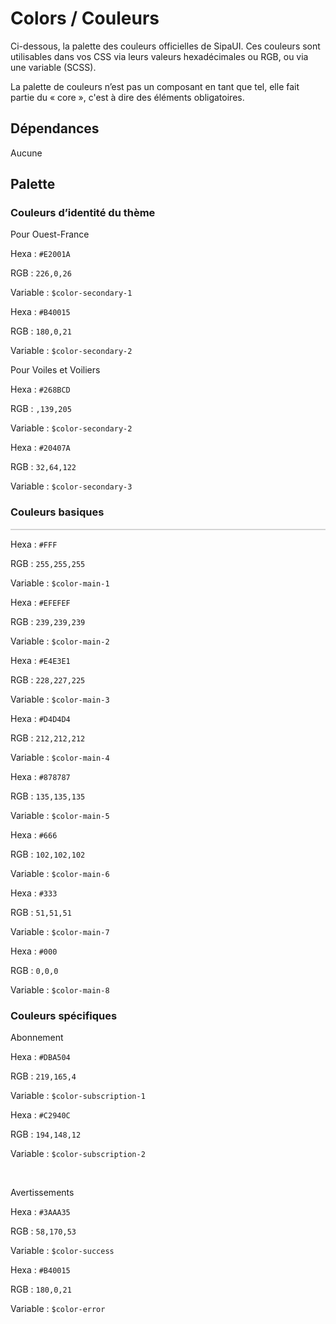 # Colors / Couleurs

Ci-dessous, la palette des couleurs officielles de SipaUI. Ces couleurs sont utilisables dans vos CSS via leurs valeurs hexadécimales ou RGB, ou via une variable (SCSS).

<div class="alerte">
	<p>La palette de couleurs n’est pas un composant en tant que tel, elle fait partie du «&nbsp;core&nbsp;», c'est à dire des éléments obligatoires.</p>
</div>

<div class="dependances">
																							
## Dépendances
Aucune

</div>


## Palette

### Couleurs d’identité du thème

<div class="visible-of">
	<p>Pour Ouest-France</p>
	<div class="palette-couleurs">
		<div class="couleur">
			<div class="pastille" style="background: #E2001A;"></div>
			<p>Hexa&nbsp;: <code>#E2001A</code></p>
			<p>RGB&nbsp;: <code>226,0,26</code></p>
			<p>Variable&nbsp;: <code>$color-secondary-1</code></p>
		</div>
		<div class="couleur">
			<div class="pastille" style="background: #B40015;"></div>
			<p>Hexa&nbsp;: <code>#B40015</code></p>
			<p>RGB&nbsp;: <code>180,0,21</code></p>
			<p>Variable&nbsp;: <code>$color-secondary-2</code></p>
		</div>
	</div>
</div>

<div class="visible-vv">
	<p>Pour Voiles et Voiliers</p>
	<div class="palette-couleurs">
		<div class="couleur">
			<div class="pastille" style="background: #268BCD;"></div>
			<p>Hexa&nbsp;: <code>#268BCD</code></p>
			<p>RGB&nbsp;: <code>,139,205</code></p>
			<p>Variable&nbsp;: <code>$color-secondary-2</code></p>
		</div>
		<div class="couleur">
			<div class="pastille" style="background: #20407A;"></div>
			<p>Hexa&nbsp;: <code>#20407A</code></p>
			<p>RGB&nbsp;: <code>32,64,122</code></p>
			<p>Variable&nbsp;: <code>$color-secondary-3</code></p>
		</div>
	</div>
</div>


### Couleurs basiques

<div class="palette-couleurs">
	<div class="couleur">
		<div class="pastille" style="background: #FFF; border: 1px solid #d4d4d4"></div>
		<p>Hexa&nbsp;: <code>#FFF</code></p>
		<p>RGB&nbsp;: <code>255,255,255</code></p>
		<p>Variable&nbsp;: <code>$color-main-1</code></p>
	</div>
	<div class="couleur">
		<div class="pastille" style="background: #EFEFEF;"></div>
		<p>Hexa&nbsp;: <code>#EFEFEF</code></p>
		<p>RGB&nbsp;: <code>239,239,239</code></p>
		<p>Variable&nbsp;: <code>$color-main-2</code></p>
	</div>
	<div class="couleur">
		<div class="pastille" style="background: #E4E3E1;"></div>
		<p>Hexa&nbsp;: <code>#E4E3E1</code></p>
		<p>RGB&nbsp;: <code>228,227,225</code></p>
		<p>Variable&nbsp;: <code>$color-main-3</code></p>
	</div>
	<div class="couleur">
		<div class="pastille" style="background: #D4D4D4;"></div>
		<p>Hexa&nbsp;: <code>#D4D4D4</code></p>
		<p>RGB&nbsp;: <code>212,212,212</code></p>
		<p>Variable&nbsp;: <code>$color-main-4</code></p>
	</div>
	<div class="couleur">
		<div class="pastille" style="background: #878787;"></div>
		<p>Hexa&nbsp;: <code>#878787</code></p>
		<p>RGB&nbsp;: <code>135,135,135</code></p>
		<p>Variable&nbsp;: <code>$color-main-5</code></p>
	</div>
	<div class="couleur">
		<div class="pastille" style="background: #666;"></div>
		<p>Hexa&nbsp;: <code>#666</code></p>
		<p>RGB&nbsp;: <code>102,102,102</code></p>
		<p>Variable&nbsp;: <code>$color-main-6</code></p>
	</div>
	<div class="couleur">
		<div class="pastille" style="background: #333;"></div>
		<p>Hexa&nbsp;: <code>#333</code></p>
		<p>RGB&nbsp;: <code>51,51,51</code></p>
		<p>Variable&nbsp;: <code>$color-main-7</code></p>
	</div>
	<div class="couleur">
		<div class="pastille" style="background: #000;"></div>
		<p>Hexa&nbsp;: <code>#000</code></p>
		<p>RGB&nbsp;: <code>0,0,0</code></p>
		<p>Variable&nbsp;: <code>$color-main-8</code></p>
	</div>
</div>


### Couleurs spécifiques

Abonnement
<div class="palette-couleurs">
	<div class="couleur">
		<div class="pastille" style="background: #DBA504;"></div>
		<p>Hexa&nbsp;: <code>#DBA504</code></p>
		<p>RGB&nbsp;: <code>219,165,4</code></p>
		<p>Variable&nbsp;: <code>$color-subscription-1</code></p>
	</div>
	<div class="couleur">
		<div class="pastille" style="background: #C2940C;"></div>
		<p>Hexa&nbsp;: <code>#C2940C</code></p>
		<p>RGB&nbsp;: <code>194,148,12</code></p>
		<p>Variable&nbsp;: <code>$color-subscription-2</code></p>
	</div>
</div>

<br />
<p>Avertissements</p>
<div class="palette-couleurs">
	<div class="couleur">
		<div class="pastille" style="background: #3AAA35;"></div>
		<p>Hexa&nbsp;: <code>#3AAA35</code></p>
		<p>RGB&nbsp;: <code>58,170,53</code></p>
		<p>Variable&nbsp;: <code>$color-success</code></p>
	</div>
	<div class="couleur">
		<div class="pastille" style="background: #B40015;"></div>
		<p>Hexa&nbsp;: <code>#B40015</code></p>
		<p>RGB&nbsp;: <code>180,0,21</code></p>
		<p>Variable&nbsp;: <code>$color-error</code></p>
	</div>
</div>

